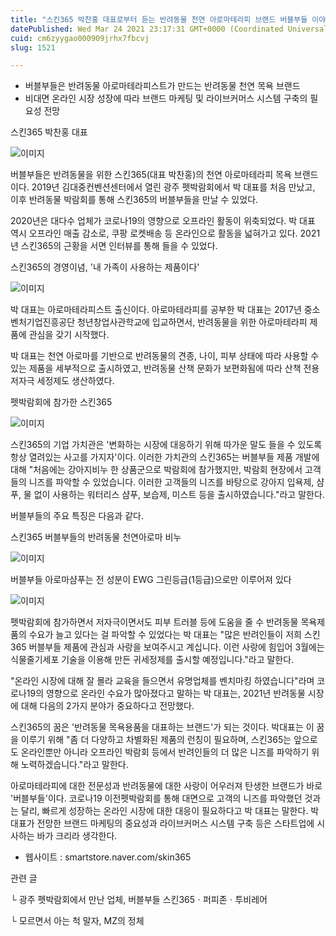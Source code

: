 ```yaml
---
title: "스킨365 박찬홍 대표로부터 듣는 반려동물 천연 아로마테라피 브랜드 버블부들 이야기"
datePublished: Wed Mar 24 2021 23:17:31 GMT+0000 (Coordinated Universal Time)
cuid: cm6zyygao000909jrhx7fbcvj
slug: 1521

---
```



- 버블부들은 반려동물 아로마테라피스트가 만드는 반려동물 천연 목욕 브랜드
- 비대면 온라인 시장 성장에 따라 브랜드 마케팅 및 라이브커머스 시스템 구축의 필요성 전망

스킨365 박찬홍 대표

![이미지](https://cdn.hashnode.com/res/hashnode/image/upload/v1739247325569/1ddc2fb2-c330-424c-9edc-893fd27f147a.jpeg)

버블부들은 반려동물을 위한 스킨365(대표 박찬홍)의 천연 아로마테라피 목욕 브랜드이다. 2019년 김대중컨벤션센터에서 열린 광주 펫박람회에서 박 대표를 처음 만났고, 이후 반려동물 박람회를 통해 스킨365의 버블부들을 만날 수 있었다.

2020년은 대다수 업체가 코로나19의 영향으로 오프라인 활동이 위축되었다. 박 대표 역시 오프라인 매출 감소로, 쿠팡 로켓배송 등 온라인으로 활동을 넓혀가고 있다. 2021년 스킨365의 근황을 서면 인터뷰를 통해 들을 수 있었다.

스킨365의 경영이념, '내 가족이 사용하는 제품이다'

![이미지](https://cdn.hashnode.com/res/hashnode/image/upload/v1739247327214/f19ab69a-b625-475e-acea-e8bbe7fd7e79.png)

박 대표는 아로마테라피스트 출신이다. 아로마테라피를 공부한 박 대표는 2017년 중소벤처기업진흥공단 청년창업사관학교에 입교하면서, 반려동물을 위한 아로마테라피 제품에 관심을 갖기 시작했다.

박 대표는 천연 아로마를 기반으로 반려동물의 견종, 나이, 피부 상태에 따라 사용할 수 있는 제품을 세부적으로 출시하였고, 반려동물 산책 문화가 보편화됨에 따라 산책 전용 저자극 세정제도 생산하였다.

펫박람회에 참가한 스킨365

![이미지](https://cdn.hashnode.com/res/hashnode/image/upload/v1739247328986/a1de56cc-2074-435f-9507-a84e54d172f4.jpeg)

스킨365의 기업 가치관은 '변화하는 시장에 대응하기 위해 따가운 말도 들을 수 있도록 항상 열려있는 사고를 가지자'이다. 이러한 가치관의 스킨365는 버블부들 제품 개발에 대해 "처음에는 강아지비누 한 상품군으로 박람회에 참가했지만, 박람회 현장에서 고객들의 니즈를 파악할 수 있었습니다. 이러한 고객들의 니즈를 바탕으로 강아지 입욕제, 샴푸, 물 없이 사용하는 워터리스 샴푸, 보습제, 미스트 등을 출시하였습니다."라고 말한다.

버블부들의 주요 특징은 다음과 같다.

스킨365 버블부들의 반려동물 천연아로마 비누

![이미지](https://cdn.hashnode.com/res/hashnode/image/upload/v1739247331144/e920429e-d2a7-4604-ba2c-0c3a98276f33.png)

버블부들 아로마샴푸는 전 성분이 EWG 그린등급(1등급)으로만 이루어져 있다

![이미지](https://cdn.hashnode.com/res/hashnode/image/upload/v1739247333218/75573472-c64f-44b7-9cdc-75715b6ec945.png)

펫박람회에 참가하면서 저자극이면서도 피부 트러블 등에 도움을 줄 수 반려동물 목욕제품의 수요가 늘고 있다는 걸 파악할 수 있었다는 박 대표는 "많은 반려인들이 저희 스킨365 버블부들 제품에 관심과 사랑을 보여주시고 계십니다. 이런 사랑에 힘입어 3월에는 식물줄기세포 기술을 이용해 만든 귀세정제를 출시할 예정입니다."라고 말한다.

"온라인 시장에 대해 잘 몰라 교육을 들으면서 유명업체를 벤치마킹 하였습니다"라며 코로나19의 영향으로 온라인 수요가 많아졌다고 말하는 박 대표는, 2021년 반려동물 시장에 대해 다음의 2가지 분야가 중요하다고 전망했다.

스킨365의 꿈은 '반려동물 목욕용품을 대표하는 브랜드'가 되는 것이다. 박대표는 이 꿈을 이루기 위해 "좀 더 다양하고 차별화된 제품의 런칭이 필요하며, 스킨365는 앞으로도 온라인뿐만 아니라 오프라인 박람회 등에서 반려인들의 더 많은 니즈를 파악하기 위해 노력하겠습니다."라고 말한다.

아로마테라피에 대한 전문성과 반려동물에 대한 사랑이 어우러져 탄생한 브랜드가 바로 '버블부들'이다. 코로나19 이전펫박람회를 통해 대면으로 고객의 니즈를 파악했던 것과는 달리, 빠르게 성장하는 온라인 시장에 대한 대응이 필요하다고 박 대표는 말한다. 박 대표가 전망한 브랜드 마케팅의 중요성과 라이브커머스 시스템 구축 등은 스타트업에 시사하는 바가 크리라 생각한다.

- 웹사이트 : smartstore.naver.com/skin365

관련 글

└ 광주 펫박람회에서 만난 업체, 버블부들 스킨365ㆍ퍼피존ㆍ투비레어

└ 모르면서 아는 척 말자, MZ의 정체